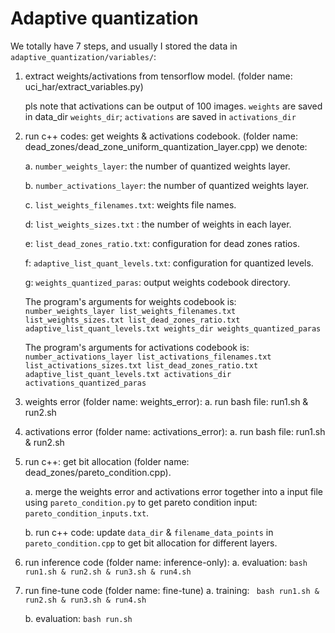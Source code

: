 # Adaptive quantization

We totally have 7 steps, and usually I stored the data in ```adaptive_quantization/variables/```:
1. extract weights/activations from tensorflow model. (folder name: uci_har/extract_variables.py)

    pls note that activations can be output of 100 images.
    ```weights``` are saved in data_dir ```weights_dir```; ```activations``` are saved in ```activations_dir```

2. run c++ codes: get weights & activations codebook. (folder name: dead_zones/dead_zone_uniform_quantization_layer.cpp)
    we denote:

    a. ```number_weights_layer```: the number of quantized weights layer.

    b. ```number_activations_layer```: the number of quantized weights layer. 

    c. ```list_weights_filenames.txt```: weights file names. 

    d: ```list_weights_sizes.txt``` : the number of weights in each layer. 

    e: ```list_dead_zones_ratio.txt```: configuration for dead zones ratios.

    f: ```adaptive_list_quant_levels.txt```: configuration for quantized levels.

    g: ```weights_quantized_paras```: output weights codebook directory.

    The program's arguments for weights codebook is: 
        ```number_weights_layer list_weights_filenames.txt list_weights_sizes.txt list_dead_zones_ratio.txt adaptive_list_quant_levels.txt weights_dir weights_quantized_paras```
    
    The program's arguments for activations codebook is: 
        ```number_activations_layer list_activations_filenames.txt list_activations_sizes.txt list_dead_zones_ratio.txt adaptive_list_quant_levels.txt activations_dir activations_quantized_paras```
3. weights error (folder name: weights_error): 
    a. run bash file: run1.sh & run2.sh

4. activations error (folder name: activations_error):
    a. run bash file: run1.sh & run2.sh

5. run c++: get bit allocation (folder name: dead_zones/pareto_condition.cpp).

    a. merge the weights error and activations error together into a input file using ```pareto_condition.py``` to get pareto condition input: ```pareto_condition_inputs.txt```. 

    b. run c++ code: update ```data_dir``` & ```filename_data_points``` in ```pareto_condition.cpp``` to get bit allocation for different layers.

6. run inference code (folder name: inference-only):
    a. evaluation: ```bash run1.sh & run2.sh & run3.sh & run4.sh```

7. run fine-tune code (folder name: fine-tune)
    a. training: ``` bash run1.sh & run2.sh & run3.sh & run4.sh```

    b. evaluation: ```bash run.sh```
